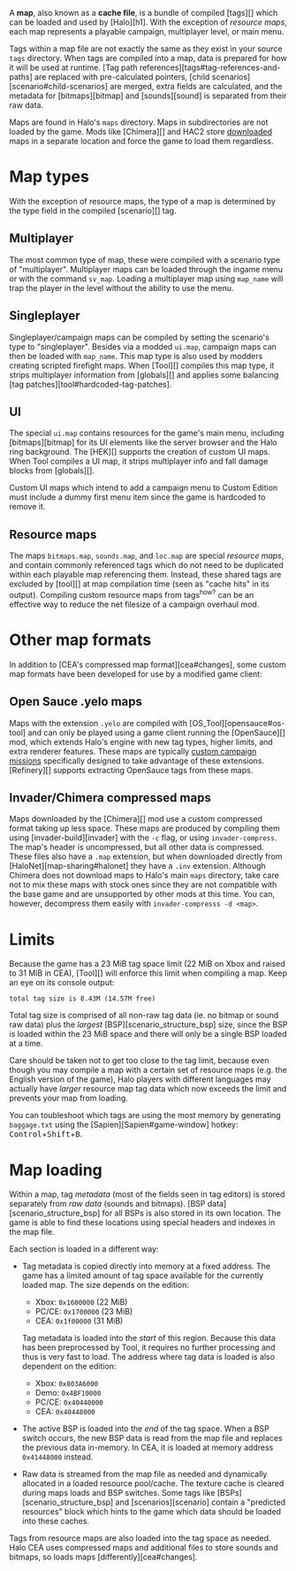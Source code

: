 A **map**, also known as a **cache file**, is a bundle of compiled [tags][] which can be loaded and used by [Halo][h1]. With the exception of _resource maps_, each map represents a playable campaign, multiplayer level, or main menu.

Tags within a map file are not exactly the same as they exist in your source `tags` directory. When tags are compiled into a map, data is prepared for how it will be used at runtime. [Tag path references][tags#tag-references-and-paths] are replaced with pre-calculated pointers, [child scenarios][scenario#child-scenarios] are merged, extra fields are calculated, and the metadata for [bitmaps][bitmap] and [sounds][sound] is separated from their raw data.

Maps are found in Halo's `maps` directory. Maps in subdirectories are not loaded by the game. Mods like [Chimera][] and HAC2 store [downloaded](map-sharing#halonet) maps in a separate location and force the game to load them regardless.

# Map types
With the exception of resource maps, the type of a map is determined by the type field in the compiled [scenario][] tag.

## Multiplayer
The most common type of map, these were compiled with a scenario type of "multiplayer". Multiplayer maps can be loaded through the ingame menu or with the command `sv_map`. Loading a multiplayer map using `map_name` will trap the player in the level without the ability to use the menu.

## Singleplayer
Singleplayer/campaign maps can be compiled by setting the scenario's type to "singleplayer". Besides via a modded `ui.map`, campaign maps can then be loaded with `map_name`. This map type is also used by modders creating scripted firefight maps. When [Tool][] compiles this map type, it strips multiplayer information from [globals][] and applies some balancing [tag patches][tool#hardcoded-tag-patches].

## UI
The special `ui.map` contains resources for the game's main menu, including [bitmaps][bitmap] for its UI elements like the server browser and the Halo ring background. The [HEK][] supports the creation of custom UI maps. When Tool compiles a UI map, it strips multiplayer info and fall damage blocks from [globals][].

Custom UI maps which intend to add a campaign menu to Custom Edition must include a dummy first menu item since the game is hardcoded to remove it.

## Resource maps
The maps `bitmaps.map`, `sounds.map`, and `loc.map` are special _resource maps_, and contain commonly referenced tags which do not need to be duplicated within each playable map referencing them. Instead, these shared tags are excluded by [tool][] at map compilation time (seen as "cache hits" in its output). Compiling custom resource maps from tags<sup>how?</sup> can be an effective way to reduce the net filesize of a campaign overhaul mod.

# Other map formats
In addition to [CEA's compressed map format][cea#changes], some custom map formats have been developed for use by a modified game client:

## Open Sauce .yelo maps
Maps with the extension `.yelo` are compiled with [OS_Tool][opensauce#os-tool] and can only be played using a game client running the [OpenSauce][] mod, which extends Halo's engine with new tag types, higher limits, and extra renderer features. These maps are typically [custom campaign missions][os-maps] specifically designed to take advantage of these extensions. [Refinery][] supports extracting OpenSauce tags from these maps.

## Invader/Chimera compressed maps
Maps downloaded by the [Chimera][] mod use a custom compressed format taking up less space. These maps are produced by compiling them using [invader-build][invader] with the `-c` flag, or using `invader-compress`. The map's header is uncompressed, but all other data is compressed. These files also have a `.map` extension, but when downloaded directly from [HaloNet][map-sharing#halonet] they have a `.inv` extension. Although Chimera does not download maps to Halo's main `maps` directory, take care not to mix these maps with stock ones since they are not compatible with the base game and are unsupported by other mods at this time. You can, however, decompress them easily with `invader-compresss -d <map>`.

# Limits
Because the game has a 23 MiB tag space limit (22 MiB on Xbox and raised to 31 MiB in CEA), [Tool][] will enforce this limit when compiling a map. Keep an eye on its console output:

```
total tag size is 8.43M (14.57M free)
```

Total tag size is comprised of all non-raw tag data (ie. no bitmap or sound raw data) plus the _largest_ [BSP][scenario_structure_bsp] size, since the BSP is loaded within the 23 MiB space and there will only be a single BSP loaded at a time.

Care should be taken not to get too close to the tag limit, because even though you may compile a map with a certain set of resource maps (e.g. the English version of the game), Halo players with different languages may actually have _larger_ resource map tag data which now exceeds the limit and prevents your map from loading.

You can toubleshoot which tags are using the most memory by generating `baggage.txt` using the [Sapien][Sapien#game-window] hotkey: <kbd>Control</kbd>+<kbd>Shift</kbd>+<kbd>B</kbd>.

# Map loading
Within a map, tag _metadata_ (most of the fields seen in tag editors) is stored separately from _raw data_ (sounds and bitmaps). [BSP data][scenario_structure_bsp] for all BSPs is also stored in its own location. The game is able to find these locations using special headers and indexes in the map file.

Each section is loaded in a different way:

* Tag metadata is copied directly into memory at a fixed address. The game has a limited amount of tag space available for the currently loaded map. The size depends on the edition:
  * Xbox: `0x1600000` (22 MiB)
  * PC/CE: `0x1700000` (23 MiB)
  * CEA: `0x1f00000` (31 MiB)

  Tag metadata is loaded into the _start_ of this region. Because this data has been preprocessed by Tool, it requires no further processing and thus is very fast to load. The address where tag data is loaded is also dependent on the edition:
  * Xbox: `0x803A6000`
  * Demo: `0x4BF10000`
  * PC/CE: `0x40440000`
  * CEA: `0x40448000`
* The active BSP is loaded into the _end_ of the tag space. When a BSP switch occurs, the new BSP data is read from the map file and replaces the previous data in-memory. In CEA, it is loaded at memory address `0x41448000` instead.
* Raw data is streamed from the map file as needed and dynamically allocated in a loaded resource pool/cache. The texture cache is cleared during maps loads and BSP switches. Some tags like [BSPs][scenario_structure_bsp] and [scenarios][scenario] contain a "predicted resources" block which hints to the game which data should be loaded into these caches.

Tags from resource maps are also loaded into the tag space as needed. Halo CEA uses compressed maps and additional files to store sounds and bitmaps, so loads maps [differently][cea#changes].

[os-maps]: https://haloce3.com/category/downloads/open-sauce-maps/
